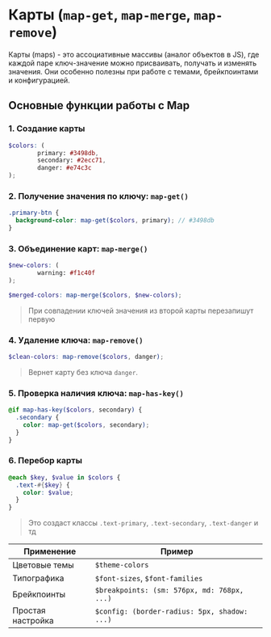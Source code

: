 # Карты (`map-get`, `map-merge`, `map-remove`)

Карты (maps) - это ассоциативные массивы (аналог объектов в JS),
где каждой паре ключ-значение можно присваивать, получать и изменять значения.
Они особенно полезны при работе с темами, брейкпоинтами и конфигурацией.

## Основные функции работы с Map

### 1. Создание карты

```scss
$colors: (
        primary: #3498db,
        secondary: #2ecc71,
        danger: #e74c3c
);
```

### 2. Получение значения по ключу: `map-get()`

```scss
.primary-btn {
  background-color: map-get($colors, primary); // #3498db
}
```

### 3. Объединение карт: `map-merge()`

```scss
$new-colors: (
        warning: #f1c40f
);

$merged-colors: map-merge($colors, $new-colors);
```

> При совпадении ключей значения из второй карты перезапишут первую

### 4. Удаление ключа: `map-remove()`

```scss
$clean-colors: map-remove($colors, danger);
```

> Вернет карту без ключа `danger`.

### 5. Проверка наличия ключа: `map-has-key()`

```scss
@if map-has-key($colors, secondary) {
  .secondary {
    color: map-get($colors, secondary);
  }
}
```

### 6. Перебор карты

```scss
@each $key, $value in $colors {
  .text-#{$key} {
    color: $value;
  }
}
```

> Это создаст классы `.text-primary`, `.text-secondary`, `.text-danger` и тд

| Применение        | Пример                                       |
|-------------------|----------------------------------------------|
| Цветовые темы     | `$theme-colors`                              |
| Типографика       | `$font-sizes`, `$font-families`              |
| Брейкпоинты       | `$breakpoints: (sm: 576px, md: 768px, ...)`  |
| Простая настройка | `$config: (border-radius: 5px, shadow: ...)` |

